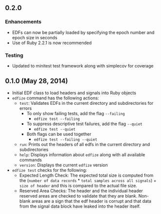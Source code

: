 ## 0.2.0

### Enhancements
- EDFs can now be partially loaded by specifying the epoch number and epoch size in seconds
- Use of Ruby 2.2.1 is now recommended

### Testing
- Updated to minitest test framework along with simplecov for coverage

## 0.1.0 (May 28, 2014)
- Initial EDF class to load headers and signals into Ruby objects
- `edfize` command has the following actions:
  - `test`: Validates EDFs in the current directory and subdirectories for errors
    - To only show failing tests, add the flag `--failing`
      - `edfize test --failing`
    - To suppress descriptive test failures, add the flag `--quiet`
      - `edfize test --quiet`
    - Both flags can be used together
      - `edfize test --failing --quiet`
  - `run`: Prints out the headers of all edfs in the current directory and subdirectories
  - `help`: Displays information about `edfize` along with all available commands
  - `version`: Displays the current `edfize` version
- `edfize test` checks for the following:
  - Expected Length Check: The expected total size is computed from the (`number
    of data records` * `total samples across all signals`) + `size of header` and
    this is compared to the actual file size.
  - Reserved Area Checks: The header and the individual header reserved areas are
    checked to validate that they are blank. Non-blank areas are a sign that the
    edf header is corrupt and that data from the signal data block have leaked into
    the header itself.
